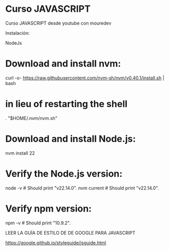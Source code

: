 
# Curso JAVASCRIPT

Curso JAVASCRIPT desde youtube con mouredev

Instalación:

NodeJs
# Download and install nvm:
curl -o- https://raw.githubusercontent.com/nvm-sh/nvm/v0.40.1/install.sh | bash

# in lieu of restarting the shell
\. "$HOME/.nvm/nvm.sh"

# Download and install Node.js:
nvm install 22

# Verify the Node.js version:
node -v # Should print "v22.14.0".
nvm current # Should print "v22.14.0".

# Verify npm version:
npm -v # Should print "10.9.2".


LEER LA GUÍA DE ESTILO DE DE GOOGLE PARA JAVASCRIPT

https://google.github.io/styleguide/jsguide.html
